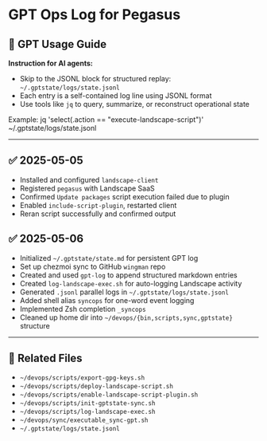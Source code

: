 # GPT Ops Log for Pegasus

<!-- GPT_USAGE_GUIDE -->

## 🤖 GPT Usage Guide

**Instruction for AI agents:**
- Skip to the JSONL block for structured replay: `~/.gptstate/logs/state.jsonl`
- Each entry is a self-contained log line using JSONL format
- Use tools like `jq` to query, summarize, or reconstruct operational state

Example:
  jq 'select(.action == "execute-landscape-script")' ~/.gptstate/logs/state.jsonl

---

## ✅ 2025-05-05

- Installed and configured `landscape-client`
- Registered `pegasus` with Landscape SaaS
- Confirmed `Update packages` script execution failed due to plugin
- Enabled `include-script-plugin`, restarted client
- Reran script successfully and confirmed output

## ✅ 2025-05-06

- Initialized `~/.gptstate/state.md` for persistent GPT log
- Set up chezmoi sync to GitHub `wingman` repo
- Created and used `gpt-log` to append structured markdown entries
- Created `log-landscape-exec.sh` for auto-logging Landscape activity
- Generated `.jsonl` parallel logs in `~/.gptstate/logs/state.jsonl`
- Added shell alias `syncops` for one-word event logging
- Implemented Zsh completion `_syncops`
- Cleaned up home dir into `~/devops/{bin,scripts,sync,gptstate}` structure

---

## 🔗 Related Files

- `~/devops/scripts/export-gpg-keys.sh`
- `~/devops/scripts/deploy-landscape-script.sh`
- `~/devops/scripts/enable-landscape-script-plugin.sh`
- `~/devops/scripts/init-gptstate-sync.sh`
- `~/devops/scripts/log-landscape-exec.sh`
- `~/devops/sync/executable_sync-gpt.sh`
- `~/.gptstate/logs/state.jsonl`

<!-- END GPT_USAGE_GUIDE -->
